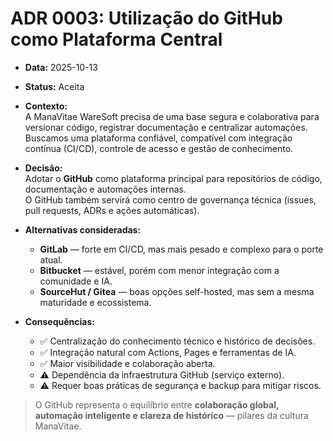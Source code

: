# ADR 0003: Utilização do GitHub como Plataforma Central

- **Data:** 2025-10-13  
- **Status:** Aceita  
- **Contexto:**  
  A ManaVitae WareSoft precisa de uma base segura e colaborativa para versionar código, registrar documentação e centralizar automações.  
  Buscamos uma plataforma confiável, compatível com integração contínua (CI/CD), controle de acesso e gestão de conhecimento.  

- **Decisão:**  
  Adotar o **GitHub** como plataforma principal para repositórios de código, documentação e automações internas.  
  O GitHub também servirá como centro de governança técnica (issues, pull requests, ADRs e ações automáticas).  

- **Alternativas consideradas:**  
  - **GitLab** — forte em CI/CD, mas mais pesado e complexo para o porte atual.  
  - **Bitbucket** — estável, porém com menor integração com a comunidade e IA.  
  - **SourceHut / Gitea** — boas opções self-hosted, mas sem a mesma maturidade e ecossistema.  

- **Consequências:**  
  - ✅ Centralização do conhecimento técnico e histórico de decisões.  
  - ✅ Integração natural com Actions, Pages e ferramentas de IA.  
  - ✅ Maior visibilidade e colaboração aberta.  
  - ⚠️ Dependência da infraestrutura GitHub (serviço externo).  
  - ⚠️ Requer boas práticas de segurança e backup para mitigar riscos.  

> O GitHub representa o equilíbrio entre **colaboração global, automação inteligente e clareza de histórico** — pilares da cultura ManaVitae.
